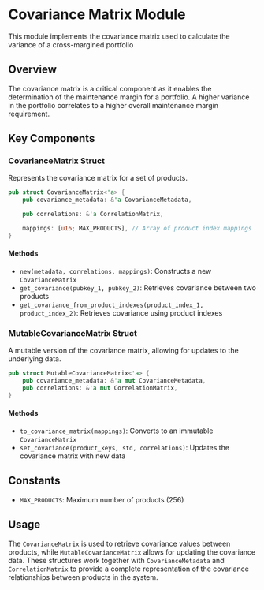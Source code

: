 # Covariance Matrix Module

This module implements the covariance matrix used to calculate the variance of a cross-margined portfolio

## Overview

The covariance matrix is a critical component as it enables the determination of the maintenance margin for a portfolio. A higher variance in the portfolio correlates to a higher overall maintenance margin requirement.

## Key Components

### CovarianceMatrix Struct

Represents the covariance matrix for a set of products.

```rust
pub struct CovarianceMatrix<'a> {
    pub covariance_metadata: &'a CovarianceMetadata,

    pub correlations: &'a CorrelationMatrix,

    mappings: [u16; MAX_PRODUCTS], // Array of product index mappings
}
```

#### Methods
- `new(metadata, correlations, mappings)`: Constructs a new `CovarianceMatrix`
- `get_covariance(pubkey_1, pubkey_2)`: Retrieves covariance between two products
- `get_covariance_from_product_indexes(product_index_1, product_index_2)`: Retrieves covariance using product indexes

### MutableCovarianceMatrix Struct

A mutable version of the covariance matrix, allowing for updates to the underlying data.

```rust
pub struct MutableCovarianceMatrix<'a> {
    pub covariance_metadata: &'a mut CovarianceMetadata,
    pub correlations: &'a mut CorrelationMatrix,
}
```

#### Methods
- `to_covariance_matrix(mappings)`: Converts to an immutable `CovarianceMatrix`
- `set_covariance(product_keys, std, correlations)`: Updates the covariance matrix with new data

## Constants

- `MAX_PRODUCTS`: Maximum number of products (256)

## Usage

The `CovarianceMatrix` is used to retrieve covariance values between products, while `MutableCovarianceMatrix` allows for updating the covariance data. These structures work together with `CovarianceMetadata` and `CorrelationMatrix` to provide a complete representation of the covariance relationships between products in the system.